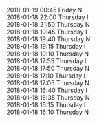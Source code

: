 2018-01-19 00:45 Friday  N  
2018-01-18 22:00 Thursday  I  
2018-01-18 21:50 Thursday  N  
2018-01-18 19:45 Thursday  I  
2018-01-18 19:40 Thursday  N  
2018-01-18 19:15 Thursday  I  
2018-01-18 19:10 Thursday  N  
2018-01-18 17:55 Thursday  I  
2018-01-18 17:50 Thursday  N  
2018-01-18 17:10 Thursday  I  
2018-01-18 17:05 Thursday  N  
2018-01-18 16:40 Thursday  I  
2018-01-18 16:35 Thursday  N  
2018-01-18 16:15 Thursday  I  
2018-01-18 16:10 Thursday  N  
